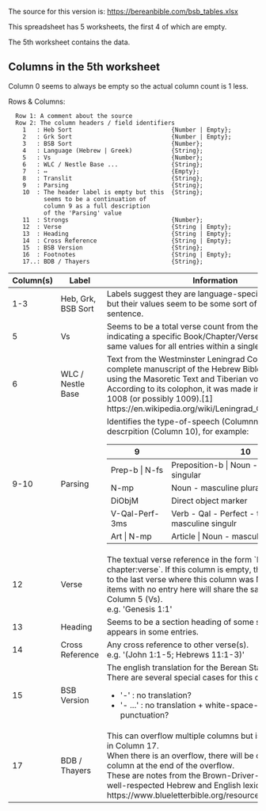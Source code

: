 The source for this version is:
  https://bereanbible.com/bsb_tables.xlsx

This spreadsheet has 5 worksheets, the first 4 of which are empty.

The 5th worksheet contains the data.


## Columns in the 5th worksheet

Column 0 seems to always be empty so the actual column count is 1 less.

Rows & Columns:
```
  Row 1: A comment about the source
  Row 2: The column headers / field identifiers
    1   : Heb Sort                            {Number | Empty};
    2   : Grk Sort                            {Number | Empty};
    3   : BSB Sort                            {Number};
    4   : Language (Hebrew | Greek)           {String};
    5   : Vs                                  {Number};
    6   : WLC / Nestle Base ...               {String};
    7   : ⇔                                   {Empty};
    8   : Translit                            {String};
    9   : Parsing                             {String};
    10  : The header label is empty but this  {String};
          seems to be a continuation of
          column 9 as a full description
          of the 'Parsing' value
    11  : Strongs                             {Number};
    12  : Verse                               {String | Empty};
    13  : Heading                             {String | Empty};
    14  : Cross Reference                     {String | Empty};
    15  : BSB Version                         {String};
    16  : Footnotes                           {String | Empty};
    17..: BDB / Thayers                       {String};
```

<table>
 <thead>
  <tr><th>Column(s)</th><th>Label</th><th>Information</th></tr>
 </thead>
 <tbody>
  <tr>
   <td>1-3</td>
   <td>Heb, Grk, BSB Sort</td>
   <td>
    Labels suggest they are language-specific sort orders but their values
    seem to be some sort of index into the sentence.
   </td>
  </tr>

  <tr>
   <td>5</td>
   <td>Vs</td>
   <td>
    Seems to be a total verse count from the beginning indicating a
    specific Book/Chapter/Verse. This has the same values for all entries
    within a single verse.
   </td>
  </tr>

  <tr>
   <td>6</td>
   <td>WLC / Nestle Base</td>
   <td>
    Text from the Westminster Leningrad Codex is the oldest complete
    manuscript of the Hebrew Bible in Hebrew, using the Masoretic Text and
    Tiberian vocalization.  According to its colophon, it was made in Cairo
    in AD 1008 (or possibly 1009).[1]
    <br />
      https://en.wikipedia.org/wiki/Leningrad_Codex
   </td>
  </tr>

  <tr>
   <td>9-10</td>
   <td>Parsing</td>
   <td>
    Identifies the type-of-speech (Columnn 9) with descrpition (Column 10),
    for example:
    <table>
     <thead>
      <tr><th>9</th><th>10</th></tr>
     </thead>
     <tbody>
       <tr>
        <td>Prep-b | N-fs</td>
        <td>Preposition-b | Noun - feminine singular</td>
       </tr>
       <tr>
        <td>N-mp</td>
        <td>Noun - masculine plural</td>
       </tr>
       <tr>
        <td>DiObjM</td>
        <td>Direct object marker</td>
       </tr>
       <tr>
        <td>V-Qal-Perf-3ms</td>
        <td>Verb - Qal - Perfect - third person masculine singulr</td>
       </tr>
       <tr>
        <td>Art | N-mp</td>
        <td>Article | Noun - masculine singular</td>
       </tr>
     </tbody>
    </table>
   </td>
  </tr>

  <tr>
   <td>12</td>
   <td>Verse</td>
   <td>
    The textual verse reference in the form `Book chapter:verse`.
    If this column is empty, the entry is related to the last verse where
    this column was NOT empty. All items with no entry here will share
    the same value for Column 5 (Vs).
    <br />
      e.g. 'Genesis 1:1'
   </td>
  </tr>

  <tr>
   <td>13</td>
   <td>Heading</td>
   <td>
    Seems to be a section heading of some sort that only appears in some
    entries.
   </td>
  </tr>

  <tr>
   <td>14</td>
   <td>Cross Reference</td>
   <td>
    Any cross reference to other verse(s).
    <br />
      e.g. '(John 1:1-5; Hebrews 11:1-3)'
   </td>
  </tr>

  <tr>
   <td>15</td>
   <td>BSB Version</td>
   <td>
    The english translation for the Berean Standard Bible.
    <br />
    There are several special cases for this column:
    <ul>
      <li>'-'     : no translation?</li>
      <li>'- ...' : no translation + white-space-delimited punctuation?</li>
    </ul>
   </td>
  </tr>

  <tr>
   <td>17</td>
   <td>BDB / Thayers</td>
   <td>
    This can overflow multiple columns but is fully contained in Column 17.
    <br />
    When there is an overflow, there will be one final, empty column at the end
    of the overflow.
    <br />
    These are notes from the Brown-Driver-Briggs lexicon, a well-respected
    Hebrew and English lexicon:
    <br />
      https://www.blueletterbible.org/resources/lexical/bdb.cfm
   </td>
  </tr>
 </tbody>
</table>
